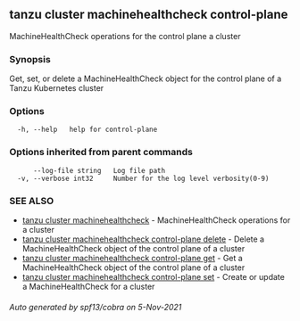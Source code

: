 ## tanzu cluster machinehealthcheck control-plane

MachineHealthCheck operations for the control plane a cluster

### Synopsis

Get, set, or delete a MachineHealthCheck object for the control plane of a Tanzu Kubernetes cluster

### Options

```
  -h, --help   help for control-plane
```

### Options inherited from parent commands

```
      --log-file string   Log file path
  -v, --verbose int32     Number for the log level verbosity(0-9)
```

### SEE ALSO

* [tanzu cluster machinehealthcheck](tanzu_cluster_machinehealthcheck.md)	 - MachineHealthCheck operations for a cluster
* [tanzu cluster machinehealthcheck control-plane delete](tanzu_cluster_machinehealthcheck_control-plane_delete.md)	 - Delete a MachineHealthCheck object of the control plane of a cluster
* [tanzu cluster machinehealthcheck control-plane get](tanzu_cluster_machinehealthcheck_control-plane_get.md)	 - Get a MachineHealthCheck object of the control plane of a cluster
* [tanzu cluster machinehealthcheck control-plane set](tanzu_cluster_machinehealthcheck_control-plane_set.md)	 - Create or update a MachineHealthCheck for a cluster

###### Auto generated by spf13/cobra on 5-Nov-2021
